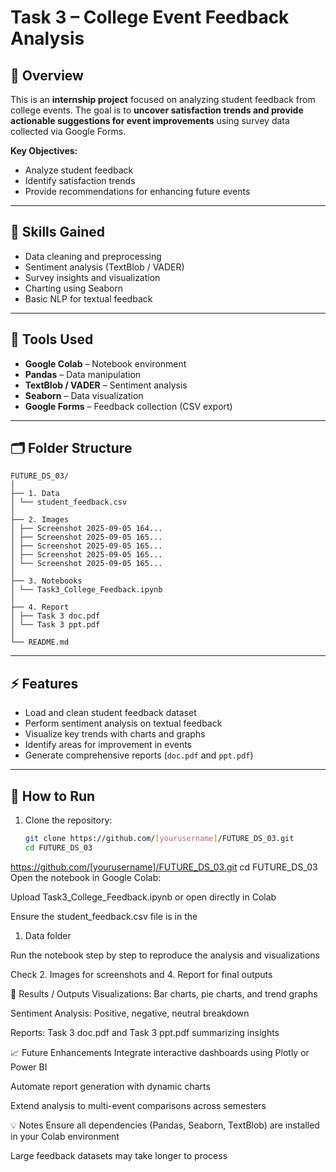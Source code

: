 # Task 3 – College Event Feedback Analysis

## 📌 Overview
This is an **internship project** focused on analyzing student feedback from college events. The goal is to **uncover satisfaction trends and provide actionable suggestions for event improvements** using survey data collected via Google Forms.

**Key Objectives:**  
- Analyze student feedback  
- Identify satisfaction trends  
- Provide recommendations for enhancing future events  

---

## 🔹 Skills Gained
- Data cleaning and preprocessing  
- Sentiment analysis (TextBlob / VADER)  
- Survey insights and visualization  
- Charting using Seaborn  
- Basic NLP for textual feedback  

---

## 🔹 Tools Used
- **Google Colab** – Notebook environment  
- **Pandas** – Data manipulation  
- **TextBlob / VADER** – Sentiment analysis  
- **Seaborn** – Data visualization  
- **Google Forms** – Feedback collection (CSV export)  

---

## 🗂️ Folder Structure

```text
FUTURE_DS_03/
│
├── 1. Data
│ └── student_feedback.csv
│
├── 2. Images
│ ├── Screenshot 2025-09-05 164...
│ ├── Screenshot 2025-09-05 165...
│ ├── Screenshot 2025-09-05 165...
│ ├── Screenshot 2025-09-05 165...
│ └── Screenshot 2025-09-05 165...
│
├── 3. Notebooks
│ └── Task3_College_Feedback.ipynb
│
├── 4. Report
│ ├── Task 3 doc.pdf
│ └── Task 3 ppt.pdf
│
└── README.md
```


---

## ⚡ Features
- Load and clean student feedback dataset  
- Perform sentiment analysis on textual feedback  
- Visualize key trends with charts and graphs  
- Identify areas for improvement in events  
- Generate comprehensive reports (`doc.pdf` and `ppt.pdf`)  

---

## 🚀 How to Run
1. Clone the repository:
   ```bash
   git clone https://github.com/[yourusername]/FUTURE_DS_03.git
   cd FUTURE_DS_03

https://github.com/[yourusername]/FUTURE_DS_03.git
   cd FUTURE_DS_03
Open the notebook in Google Colab:

Upload Task3_College_Feedback.ipynb or open directly in Colab

Ensure the student_feedback.csv file is in the 
1. Data folder

Run the notebook step by step to reproduce the analysis and visualizations

Check 
2. Images for screenshots and 4. Report for final outputs

📝 Results / Outputs
Visualizations: Bar charts, pie charts, and trend graphs

Sentiment Analysis: Positive, negative, neutral breakdown

Reports: Task 3 doc.pdf and Task 3 ppt.pdf summarizing insights

📈 Future Enhancements
Integrate interactive dashboards using Plotly or Power BI

Automate report generation with dynamic charts

Extend analysis to multi-event comparisons across semesters

💡 Notes
Ensure all dependencies (Pandas, Seaborn, TextBlob) are installed in your Colab environment

Large feedback datasets may take longer to process

